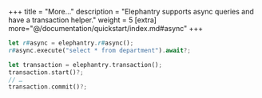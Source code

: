 +++
title = "More…"
description = "Elephantry supports async queries and have a transaction helper."
weight = 5
[extra]
more="@/documentation/quickstart/index.md#async"
+++

```rust
let r#async = elephantry.r#async();
r#async.execute("select * from department").await?;
```

```rust
let transaction = elephantry.transaction();
transaction.start()?;
// …
transaction.commit()?;
```
